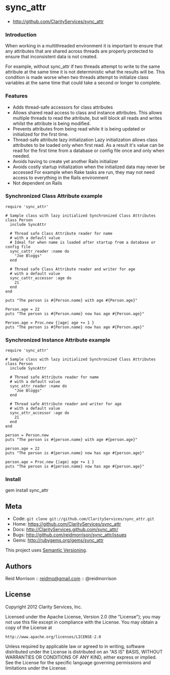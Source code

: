 sync_attr
=========

* http://github.com/ClarityServices/sync_attr

### Introduction

When working in a multithreaded environment it is important to ensure that
any attributes that are shared across threads are properly protected to ensure
that inconsistent data is not created.

For example, without sync_attr if two threads attempt to write to the
same attribute at the same time it is not deterministic what the results will be.
This condition is made worse when two threads attempt to initialize class variables
at the same time that could take a second or longer to complete.

### Features

* Adds thread-safe accessors for class attributes
* Allows shared read access to class and instance attributes. This allows
  multiple threads to read the attribute, but will block all reads and writes whilst
  the attribute is being modified.
* Prevents attributes from being read while it is being updated or initialized for
  the first time.
* Thread-safe attribute lazy initialization
  Lazy initialization allows class attributes to be loaded only when first read.
  As a result it's value can be read for the first time from a database or config file
  once and only when needed.
* Avoids having to create yet another Rails initializer
* Avoids costly startup initialization when the initialized data may never be accessed
  For example when Rake tasks are run, they may not need access to everything in
  the Rails environment
* Not dependent on Rails

### Synchronized Class Attribute example

    require 'sync_attr'

    # Sample class with lazy initialized Synchronized Class Attributes
    class Person
      include SyncAttr

      # Thread safe Class Attribute reader for name
      # with a default value
      # Ideal for when name is loaded after startup from a database or config file
      sync_cattr_reader :name do
        "Joe Bloggs"
      end

      # Thread safe Class Attribute reader and writer for age
      # with a default value
      sync_cattr_accessor :age do
        21
      end
    end

    puts "The person is #{Person.name} with age #{Person.age}"

    Person.age = 22
    puts "The person is #{Person.name} now has age #{Person.age}"

    Person.age = Proc.new {|age| age += 1 }
    puts "The person is #{Person.name} now has age #{Person.age}"

### Synchronized Instance Attribute example

    require 'sync_attr'

    # Sample class with lazy initialized Synchronized Class Attributes
    class Person
      include SyncAttr

      # Thread safe Attribute reader for name
      # with a default value
      sync_attr_reader :name do
        "Joe Bloggs"
      end

      # Thread safe Attribute reader and writer for age
      # with a default value
      sync_attr_accessor :age do
        21
      end
    end

    person = Person.new
    puts "The person is #{person.name} with age #{person.age}"

    person.age = 22
    puts "The person is #{person.name} now has age #{person.age}"

    person.age = Proc.new {|age| age += 1 }
    puts "The person is #{person.name} now has age #{person.age}"

### Install

  gem install sync_attr

Meta
----

* Code: `git clone git://github.com/ClarityServices/sync_attr.git`
* Home: <https://github.com/ClarityServices/sync_attr>
* Docs: <http://ClarityServices.github.com/sync_attr/>
* Bugs: <http://github.com/reidmorrison/sync_attr/issues>
* Gems: <http://rubygems.org/gems/sync_attr>

This project uses [Semantic Versioning](http://semver.org/).

Authors
-------

Reid Morrison :: reidmo@gmail.com :: @reidmorrison

License
-------

Copyright 2012 Clarity Services, Inc.

Licensed under the Apache License, Version 2.0 (the "License");
you may not use this file except in compliance with the License.
You may obtain a copy of the License at

    http://www.apache.org/licenses/LICENSE-2.0

Unless required by applicable law or agreed to in writing, software
distributed under the License is distributed on an "AS IS" BASIS,
WITHOUT WARRANTIES OR CONDITIONS OF ANY KIND, either express or implied.
See the License for the specific language governing permissions and
limitations under the License.
